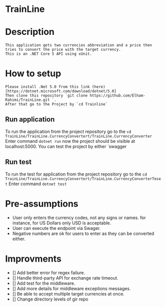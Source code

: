 # TrainLine
 
# Description
	This application gets two currencies abbreviation and a price then tries to convert the price with the target currency.
	This is an .NET Core 5 API using xUnit.
# How to setup 
	Please install .Net 5.0 from this link (here)[https://dotnet.microsoft.com/download/dotnet/5.0]
	Then clone this repository `git clone https://github.com/Elham-Rahimi/TrainLine.git `.
	After that go to the Project by `cd Trainline`
## Run application
   To run the application from the project repository go to the `cd TrainLine/TrainLine.CurrencyConvertert/TrainLine.CurrencyConverter`
   Enter command `dotnet run` now the project should be visible at localhost:5000. 
   You can test the project by either `swagger 
## Run test
   To run the test for application from the project repository go to the 
	`cd TrainLine/TrainLine.CurrencyConvertert/TrainLine.CurrencyConverterTeset`
   Enter command `dotnet test`
# Pre-assumptions
- User only enters the currency codes, not any signs or names. for instance, for US Dollars only USD is acceptable.
- User can execute the endpoint via Swager.
- Negative numbers are ok for users to enter as they can be converted either.

# Improvments
- [] Add better error for regex failure. 
- [] Handle third-party API for exchange rate timeout.
- [] Add test for the middleware.
- [] Add more details for middleware exceptions messages. 
- [] Be able to accept multiple target currencies at once.
- [] Change directory levels of gir repo
